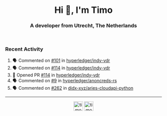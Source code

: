 <h1 align="center">Hi 👋, I'm Timo</h1>
<h3 align="center">A developer from Utrecht, The Netherlands</h3>
<br/>
<!-- https://github.com/rahuldkjain/github-profile-readme-generator --!>

<!--  <p align="left"><img src="https://github-readme-stats.vercel.app/api?username=timoglastra&show_icons=true&count_private=true&" alt="timoglastra" /></p> --!>

<!--
Github language stats
<p align="left"><img src="https://github-readme-stats.vercel.app/api/top-langs/?username=timoglastra&layout=compact" alt="timoglastra" /><p>
-->

<!-- Codestats language stats -->
<!-- <p align="left"><img src="https://codestats-readme.vercel.app/api/top-langs/?username=timoglastra&layout=compact&language_count=12" alt="timoglastra" /><p>    --!>
  
<h3>Recent Activity</h3>

<!--START_SECTION:activity-->
1. 🗣 Commented on [#101](https://github.com/hyperledger/indy-vdr/issues/101) in [hyperledger/indy-vdr](https://github.com/hyperledger/indy-vdr)
2. 🗣 Commented on [#114](https://github.com/hyperledger/indy-vdr/issues/114) in [hyperledger/indy-vdr](https://github.com/hyperledger/indy-vdr)
3. 💪 Opened PR [#114](https://github.com/hyperledger/indy-vdr/pull/114) in [hyperledger/indy-vdr](https://github.com/hyperledger/indy-vdr)
4. 🗣 Commented on [#9](https://github.com/hyperledger/anoncreds-rs/issues/9) in [hyperledger/anoncreds-rs](https://github.com/hyperledger/anoncreds-rs)
5. 🗣 Commented on [#262](https://github.com/didx-xyz/aries-cloudapi-python/issues/262) in [didx-xyz/aries-cloudapi-python](https://github.com/didx-xyz/aries-cloudapi-python)
<!--END_SECTION:activity-->

---

<p align="center">
<a href="https://twitter.com/timoglastra" target="blank"><img align="center" src="https://cdn.jsdelivr.net/npm/simple-icons@3.0.1/icons/twitter.svg" alt="timoglastra" height="30" width="30" /></a>
<a href="https://linkedin.com/in/timoglastra" target="blank"><img align="center" src="https://cdn.jsdelivr.net/npm/simple-icons@3.0.1/icons/linkedin.svg" alt="timoglastra" height="30" width="30" /></a>
</p>




